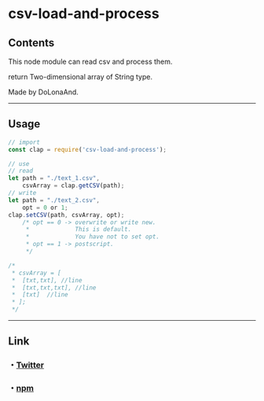 # csv-load-and-process

## Contents

This node module can read csv and process them.

return Two-dimensional array of String type.

Made by DoLonaAnd.

---
## Usage

```js
// import
const clap = require('csv-load-and-process');

// use
// read
let path = "./text_1.csv",
    csvArray = clap.getCSV(path);
// write
let path = "./text_2.csv",
    opt = 0 or 1;
clap.setCSV(path, csvArray, opt);
    /* opt == 0 -> overwrite or write new.
     *             This is default.
     *             You have not to set opt.
     * opt == 1 -> postscript.
     */

/*
 * csvArray = [
 *  [txt,txt], //line
 *  [txt,txt,txt], //line
 *  [txt]  //line
 * ];
 */

```

---
## Link

### ・<a href = "https://twitter.com/Android_g_o_d">Twitter</a>

### ・<a href = "https://www.npmjs.com/package/csv-load-and-process">npm</a>
